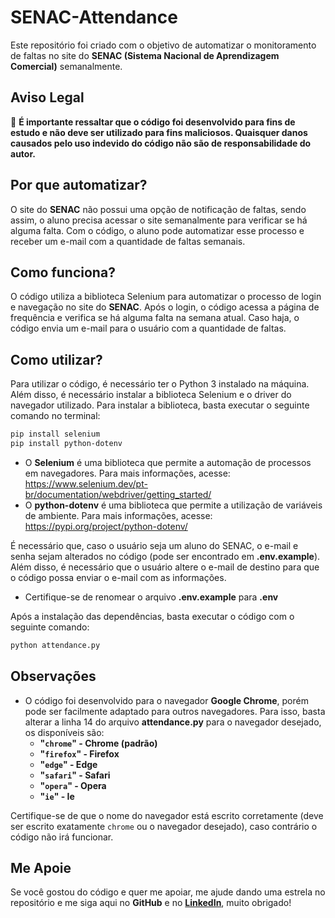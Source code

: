 # SENAC-Attendance

Este repositório foi criado com o objetivo de automatizar o monitoramento de faltas no site do **SENAC (Sistema Nacional de Aprendizagem Comercial)** semanalmente.

## Aviso Legal

🚧 **É importante ressaltar que o código foi desenvolvido para fins de estudo e não deve ser utilizado para fins maliciosos. Quaisquer danos causados pelo uso indevido do código não são de responsabilidade do autor.**

## Por que automatizar?

O site do **SENAC** não possui uma opção de notificação de faltas, sendo assim, o aluno precisa acessar o site semanalmente para verificar se há alguma falta. Com o código, o aluno pode automatizar esse processo e receber um e-mail com a quantidade de faltas semanais.

## Como funciona?

O código utiliza a biblioteca Selenium para automatizar o processo de login e navegação no site do **SENAC**. Após o login, o código acessa a página de frequência e verifica se há alguma falta na semana atual. Caso haja, o código envia um e-mail para o usuário com a quantidade de faltas.

## Como utilizar?

Para utilizar o código, é necessário ter o Python 3 instalado na máquina. Além disso, é necessário instalar a biblioteca Selenium e o driver do navegador utilizado. Para instalar a biblioteca, basta executar o seguinte comando no terminal:

```bash
pip install selenium
pip install python-dotenv
```

- O **Selenium** é uma biblioteca que permite a automação de processos em navegadores. Para mais informações, acesse: https://www.selenium.dev/pt-br/documentation/webdriver/getting_started/
- O **python-dotenv** é uma biblioteca que permite a utilização de variáveis de ambiente. Para mais informações, acesse: https://pypi.org/project/python-dotenv/

É necessário que, caso o usuário seja um aluno do SENAC, o e-mail e senha sejam alterados no código (pode ser encontrado em **.env.example**). Além disso, é necessário que o usuário altere o e-mail de destino para que o código possa enviar o e-mail com as informações.
- Certifique-se de renomear o arquivo **.env.example** para **.env**

Após a instalação das dependências, basta executar o código com o seguinte comando:

```bash
python attendance.py
```

## Observações

- O código foi desenvolvido para o navegador **Google Chrome**, porém pode ser facilmente adaptado para outros navegadores. Para isso, basta alterar a linha 14 do arquivo **attendance.py** para o navegador desejado, os disponíveis são:
	- **"`chrome`" - Chrome (padrão)**
	- **"`firefox`" - Firefox**
	- **"`edge`" - Edge**
	- **"`safari`" - Safari**
	- **"`opera`" - Opera**
	- **"`ie`" - Ie**

Certifique-se de que o nome do navegador está escrito corretamente (deve ser escrito exatamente `chrome` ou o navegador desejado), caso contrário o código não irá funcionar.

## Me Apoie

Se você gostou do código e quer me apoiar, me ajude dando uma estrela no repositório e me siga aqui no **GitHub** e no [**LinkedIn**](https://www.linkedin.com/in/luanmenezesmatos/), muito obrigado!